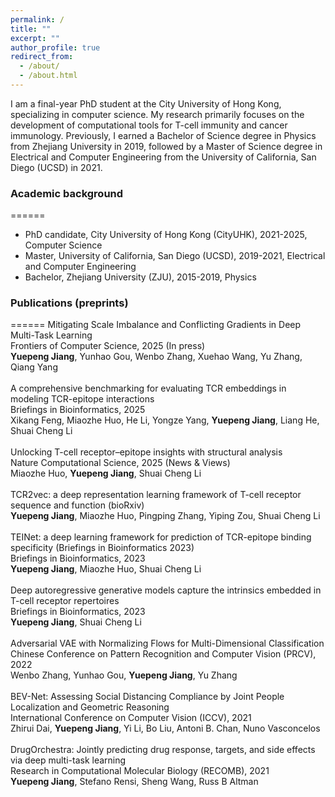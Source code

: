 ```yaml
---
permalink: /
title: ""
excerpt: ""
author_profile: true
redirect_from:
  - /about/
  - /about.html
---
```

I am a final-year PhD student at the City University of Hong Kong, specializing in computer science. My research primarily focuses on the development of computational tools for T-cell immunity and cancer immunology. Previously, I earned a Bachelor of Science degree in Physics from Zhejiang University in 2019, followed by a Master of Science degree in Electrical and Computer Engineering from the University of California, San Diego (UCSD) in 2021. <br />

<!-- A little bit of myself: I grew up in Shenzhen, a wonderful city in China. Playing the violin and sports are used to be my daily routine before my undergraduate study and I have earned the Level 10 Certification of Violin at my early age. I'm a life-long lover of the video game “Fantasy Westward Journey” (梦幻西游). Welcome to my [BiliBili channel!](https://space.bilibili.com/484406122?spm_id_from=333.1007.0.0). <br /> -->

<!-- [Resume)](https://jiangdada1221.github.io/files/CV_2021fall.pdf), updated in 2021-10 <br /> -->


### Academic background
======
- PhD candidate, City University of Hong Kong (CityUHK), 2021-2025, Computer Science <br />
- Master, University of California, San Diego (UCSD), 2019-2021, Electrical and Computer Engineering <br />
- Bachelor, Zhejiang University (ZJU), 2015-2019, Physics<br />  


### Publications (preprints) <br />
======
Mitigating Scale Imbalance and Conflicting Gradients in Deep Multi-Task Learning <br />
Frontiers of Computer Science, 2025 (In press) <br />
__Yuepeng Jiang__, Yunhao Gou, Wenbo Zhang, Xuehao Wang, Yu Zhang, Qiang Yang <br /> <br />
A comprehensive benchmarking for evaluating TCR embeddings in modeling TCR-epitope interactions <br />
Briefings in Bioinformatics, 2025 <br />
Xikang Feng, Miaozhe Huo, He Li, Yongze Yang, __Yuepeng Jiang__, Liang He, Shuai Cheng Li <br /><br />
Unlocking T-cell receptor–epitope insights with structural analysis <br />
Nature Computational Science, 2025 (News & Views) <br />
Miaozhe Huo, __Yuepeng Jiang__, Shuai Cheng Li <br /><br />
TCR2vec: a deep representation learning framework of T-cell receptor sequence and function (bioRxiv) <br />
__Yuepeng Jiang__, Miaozhe Huo, Pingping Zhang, Yiping Zou, Shuai Cheng Li <br /> <br />
TEINet: a deep learning framework for prediction of TCR-epitope binding specificity (Briefings in Bioinformatics 2023) <br />
Briefings in Bioinformatics, 2023 <br />
__Yuepeng Jiang__, Miaozhe Huo, Shuai Cheng Li <br /> <br />
Deep autoregressive generative models capture the intrinsics embedded in T-cell receptor repertoires <br />
Briefings in Bioinformatics, 2023 <br />
__Yuepeng Jiang__, Shuai Cheng Li <br /> <br />
Adversarial VAE with Normalizing Flows for Multi-Dimensional Classification <br />
Chinese Conference on Pattern Recognition and Computer Vision (PRCV), 2022 <br />
Wenbo Zhang, Yunhao Gou, __Yuepeng Jiang__, Yu Zhang <br /> <br />
BEV-Net: Assessing Social Distancing Compliance by Joint People Localization and Geometric Reasoning  <br />
International Conference on Computer Vision (ICCV), 2021 <br />
Zhirui Dai, __Yuepeng Jiang__, Yi Li, Bo Liu, Antoni B. Chan, Nuno Vasconcelos <br /> <br />
DrugOrchestra: Jointly predicting drug response, targets, and side effects via deep multi-task learning <br />
Research in Computational Molecular Biology (RECOMB), 2021 <br />
__Yuepeng Jiang__, Stefano Rensi, Sheng Wang, Russ B Altman <br /> <br />
